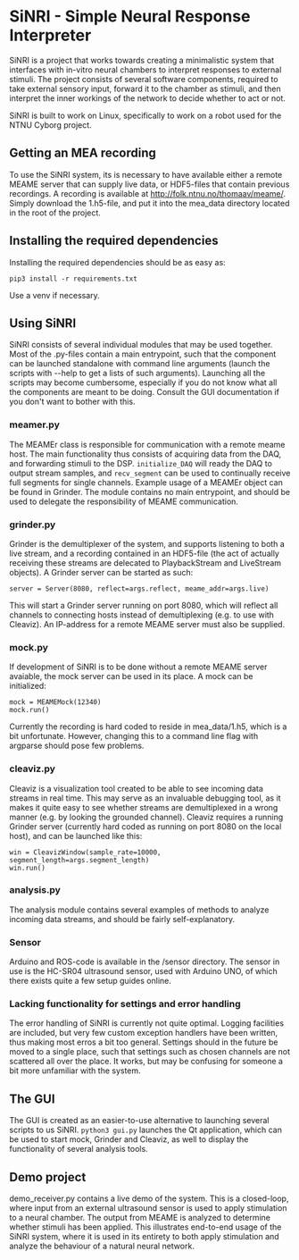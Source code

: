 # SiNRI - Simple Neural Response Interpreter

SiNRI is a project that works towards creating a minimalistic system
that interfaces with in-vitro neural chambers to interpret responses
to external stimuli. The project consists of several software
components, required to take external sensory input, forward it to the
chamber as stimuli, and then interpret the inner workings of the
network to decide whether to act or not.

SiNRI is built to work on Linux, specifically to work on a robot used
for the NTNU Cyborg project.

## Getting an MEA recording

To use the SiNRI system, its is necessary to have available either a
remote MEAME server that can supply live data, or HDF5-files that
contain previous recordings. A recording is available at
http://folk.ntnu.no/thomaav/meame/. Simply download the 1.h5-file, and
put it into the mea_data directory located in the root of the project.

## Installing the required dependencies

Installing the required dependencies should be as easy as:

`pip3 install -r requirements.txt`

Use a venv if necessary.

## Using SiNRI

SiNRI consists of several individual modules that may be used
together. Most of the .py-files contain a main entrypoint, such that
the component can be launched standalone with command line arguments
(launch the scripts with --help to get a lists of such
arguments). Launching all the scripts may become cumbersome,
especially if you do not know what all the components are meant to be
doing. Consult the GUI documentation if you don't want to bother with
this.

### meamer.py

The MEAMEr class is responsible for communication with a remote meame
host. The main functionality thus consists of acquiring data from the
DAQ, and forwarding stimuli to the DSP. `initialize_DAQ` will ready
the DAQ to output stream samples, and `recv_segment` can be used to
continually receive full segments for single channels. Example usage
of a MEAMEr object can be found in Grinder. The module contains no
main entrypoint, and should be used to delegate the responsibility of
MEAME communication.

### grinder.py

Grinder is the demultiplexer of the system, and supports listening to
both a live stream, and a recording contained in an HDF5-file (the act
of actually receiving these streams are delecated to PlaybackStream
and LiveStream objects). A Grinder server can be started as such:

`server = Server(8080, reflect=args.reflect, meame_addr=args.live)`

This will start a Grinder server running on port 8080, which will
reflect all channels to connecting hosts instead of demultiplexing
(e.g. to use with Cleaviz). An IP-address for a remote MEAME server
must also be supplied.

### mock.py

If development of SiNRI is to be done without a remote MEAME server
avaiable, the mock server can be used in its place. A mock can be initialized:

```
mock = MEAMEMock(12340)
mock.run()
```

Currently the recording is hard coded to reside in mea_data/1.h5,
which is a bit unfortunate. However, changing this to a command line
flag with argparse should pose few problems.

### cleaviz.py

Cleaviz is a visualization tool created to be able to see incoming
data streams in real time. This may serve as an invaluable debugging
tool, as it makes it quite easy to see whether streams are
demultiplexed in a wrong manner (e.g. by looking the grounded
channel). Cleaviz requires a running Grinder server (currently hard
coded as running on port 8080 on the local host), and can be launched
like this:

```
win = CleavizWindow(sample_rate=10000, segment_length=args.segment_length)
win.run()
```

### analysis.py

The analysis module contains several examples of methods to analyze
incoming data streams, and should be fairly self-explanatory.

### Sensor

Arduino and ROS-code is available in the /sensor directory. The sensor
in use is the HC-SR04 ultrasound sensor, used with Arduino UNO, of
which there exists quite a few setup guides online.

### Lacking functionality for settings and error handling

The error handling of SiNRI is currently not quite optimal. Logging
facilities are included, but very few custom exception handlers have
been written, thus making most erros a bit too general. Settings
should in the future be moved to a single place, such that settings
such as chosen channels are not scattered all over the place. It
works, but may be confusing for someone a bit more unfamiliar with the
system.

## The GUI

The GUI is created as an easier-to-use alternative to launching
several scripts to us SiNRI. `python3 gui.py` launches the Qt
application, which can be used to start mock, Grinder and Cleaviz, as
well to display the functionality of several analysis tools.

## Demo project

demo_receiver.py contains a live demo of the system. This is a
closed-loop, where input from an external ultrasound sensor is used to
apply stimulation to a neural chamber. The output from MEAME is
analyzed to determine whether stimuli has been applied. This
illustrates end-to-end usage of the SiNRI system, where it is used in
its entirety to both apply stimulation and analyze the behaviour of a
natural neural network.